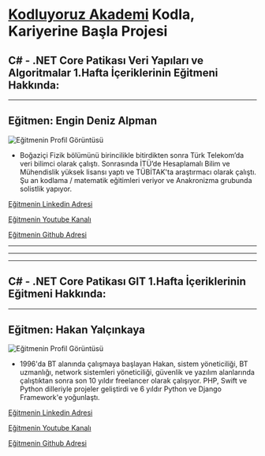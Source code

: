 # [Kodluyoruz Akademi](https://www.kodluyoruz.org/) Kodla, Kariyerine Başla Projesi

## C# - .NET Core Patikası **Veri Yapıları ve Algoritmalar** 1.Hafta İçeriklerinin Eğitmeni Hakkında:
--- 

## Eğitmen: **Engin Deniz Alpman**
![Eğitmenin Profil Görüntüsü](https://patika-prod.s3-eu-central-1.amazonaws.com/content/courses/veri-yapilari-ve-algoritmalar/senQ6TJxRQwjt8g6w)

* Boğaziçi Fizik bölümünü birincilikle bitirdikten sonra Türk Telekom’da veri bilimci olarak çalıştı. Sonrasında İTÜ’de Hesaplamalı Bilim ve Mühendislik yüksek lisansı yaptı ve TÜBİTAK'ta araştırmacı olarak çalıştı. Şu an kodlama / matematik eğitimleri veriyor ve Anakronizma grubunda solistlik yapıyor.

[Eğitmenin Linkedin Adresi](https://www.linkedin.com/in/engindenizalpman/)

[Eğitmenin Youtube Kanalı](https://www.youtube.com/c/SezgiselEgitim/featured)

[Eğitmenin Github Adresi](https://github.com/EnginAlpman)

***
***
***
## C# - .NET Core Patikası **GIT** 1.Hafta İçeriklerinin Eğitmeni Hakkında:
--- 

## Eğitmen: **Hakan Yalçınkaya**
![Eğitmenin Profil Görüntüsü](https://patika-prod.s3-eu-central-1.amazonaws.com/content/courses/git/tgk9SaPLuYigKW3Ea)

* 1996'da BT alanında çalışmaya başlayan Hakan, sistem yöneticiliği, BT uzmanlığı, network sistemleri yöneticiliği, güvenlik ve yazılım alanlarında çalıştıktan sonra son 10 yıldır freelancer olarak çalışıyor. PHP, Swift ve Python dilleriyle projeler geliştirdi ve 6 yıldır Python ve Django Framework'e yoğunlaştı.

[Eğitmenin Linkedin Adresi](https://www.linkedin.com/in/hakanyalcinkaya/)

[Eğitmenin Youtube Kanalı](https://www.youtube.com/c/HakanYalcinkaya)

[Eğitmenin Github Adresi](https://github.com/hakanyalcinkaya)
